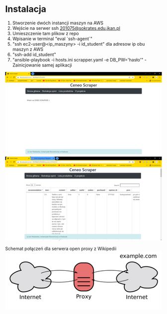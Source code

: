 # Instalacja
1. Stworzenie dwóch instancji maszyn na AWS
2. Wejście na serwer ssh 201075@sokrates.edu.jkan.pl
3. Umieszczenie tam plikow z repo
4. Wpisanie w terminal "eval \`ssh-agent\`"
5. "ssh ec2-user@<ip_maszyny> -i id_student" dla adresow ip obu maszyn z AWS
6. "ssh-add id_student"
7. "ansible-playbook -i hosts.ini scrapper.yaml -e DB_PW='hasło'" -Zainicjowanie samej aplikacji

![działa](screenek.png "działa!")
![działa znowu](screen-2.png "działa!!")

Schemat połączeń dla serwera open proxy z Wikipedii
![schemat działania](schemat.png "schemacik")
